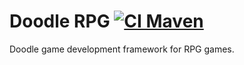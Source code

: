 # Doodle RPG [![CI Maven](https://github.com/org-doodle/doodle-rpg/actions/workflows/ci-maven.yml/badge.svg)](https://github.com/org-doodle/doodle-rpg/actions/workflows/ci-maven.yml)
Doodle game development framework for RPG games.
